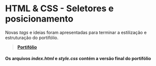 # HTML & CSS - Seletores e posicionamento
Novas _tags_ e ideias foram apresentadas para terminar a estilização e estruturação do portifólio.
>__[Portifólio](https://naaharo.github.io/)__
#### Os arquivos _index.html_ e _style.css_ contém a versão final do portifólio
